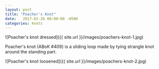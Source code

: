 ```yaml
---
layout: post
title: "Poacher's Knot"
date:   2017-02-26 00:00:00 -0500
categories: knots
---
```


![Poacher's knot dressed]({{ site.url }}/images/poachers-knot-1.jpg)

<!--more-->

Poacher's knot (ABoK #409) is a sliding loop made by tying strangle knot 
around the standing part.
 
![Poacher's knot loosened]({{ site.url }}/images/poachers-knot-2.jpg)
